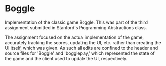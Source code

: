 # Boggle
Implementation of the classic game Boggle. This was part of the third assignment submitted in Stanford's Programming Abstractions class.

The assignment focused on the actual implementation of the game, accurately tracking the scores, updating the UI, etc. rather than creating the UI itself, which was given. As such all edits are confined to the header and source files for 'Boggle' and 'boggleplay,' which represented the state of the game and the client used to update the UI, respectively.

